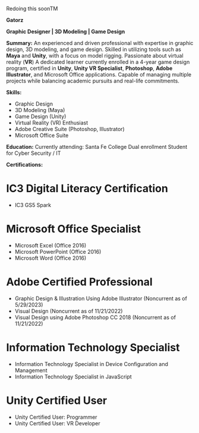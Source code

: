 
Redoing this soonTM


**Gatorz**

**Graphic Designer | 3D Modeling | Game Design**

**Summary:**
An experienced and driven professional with expertise in graphic design, 3D modeling, and game design. Skilled in utilizing tools such as **Maya** and **Unity**, with a focus on model rigging. Passionate about virtual reality (**VR**) A dedicated learner currently enrolled in a 4-year game design program, certified in **Unity**, **Unity VR Specialist**, **Photoshop**, **Adobe Illustrator**, and Microsoft Office applications. Capable of managing multiple projects while balancing academic pursuits and real-life commitments.

**Skills:**
- Graphic Design
- 3D Modeling (Maya)
- Game Design (Unity)
- Virtual Reality (VR) Enthusiast
- Adobe Creative Suite (Photoshop, Illustrator)
- Microsoft Office Suite

**Education:**
Currently attending: Santa Fe College Dual enrollment Student for Cyber Security / IT

**Certifications:**
# IC3 Digital Literacy Certification
- IC3 GS5 Spark
# Microsoft Office Specialist
- Microsoft Excel (Office 2016)
- Microsoft PowerPoint (Office 2016)
- Microsoft Word (Office 2016)
# Adobe Certified Professional
- Graphic Design & Illustration Using Adobe Illustrator (Noncurrent as of 5/29/2023)
- Visual Design (Noncurrent as of 11/21/2022)
- Visual Design using Adobe Photoshop CC 2018 (Noncurrent as of 11/21/2022)
# Information Technology Specialist
- Information Technology Specialist in Device Configuration and Management
- Information Technology Specialist in JavaScript
# Unity Certified User
- Unity Certified User: Programmer
- Unity Certified User: VR Developer
